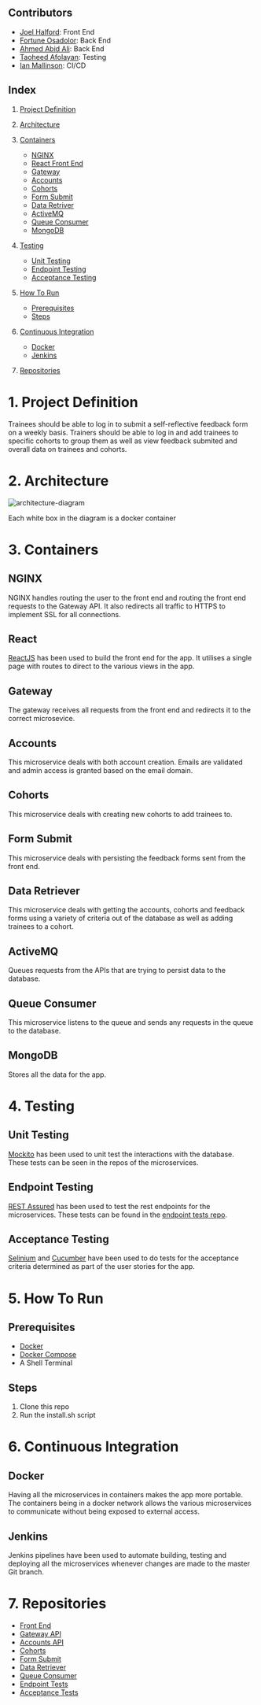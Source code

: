 ## Contributors
* [Joel Halford](https://github.com/JoelHalford): Front End
* [Fortune Osadolor](https://github.com/FortunexFortune): Back End
* [Ahmed Abid Ali](https://github.com/ahmedQAC): Back End
* [Taoheed Afolayan](https://github.com/Taoheed1): Testing
* [Ian Mallinson](https://github.com/imallinson): CI/CD

## Index
1. [Project Definition](#1-Project-Definition)

2. [Architecture](#2-Architecture)
     
3. [Containers](#3-Containers)
   * [NGINX](#NGINX)
   * [React Front End](#React-Front-End)
   * [Gateway](#Gateway)
   * [Accounts](#Accounts)
   * [Cohorts](#Cohorts)
   * [Form Submit](#Form-Submit)
   * [Data Retriver](#Data-Retriever)
   * [ActiveMQ](#ActiveMQ)
   * [Queue Consumer](#Queue-Consumer)
   * [MongoDB](#MongoDB)
     
4. [Testing](#4-Testing)
   * [Unit Testing](#Unit-Testing)
   * [Endpoint Testing](#Endpoint-Testing)
   * [Acceptance Testing](#Acceptance-Testing)

5. [How To Run](#5-How-To-Run)
   * [Prerequisites](#Prerequisites)
   * [Steps](#Steps)

6. [Continuous Integration](#6-Continuous-Integration)
   * [Docker](#Docker)
   * [Jenkins](#Jenkins)
   
7. [Repositories](#7-Repositories)

# 1. Project Definition
Trainees should be able to log in to submit a self-reflective feedback form on a weekly basis. Trainers should be able to log in and add trainees to specific cohorts to group them as well as view feedback submited and overall data on trainees and cohorts.

# 2. Architecture
![architecture-diagram](architecture-diagram.png)

Each white box in the diagram is a docker container

# 3. Containers
## NGINX
NGINX handles routing the user to the front end and routing the front end requests to the Gateway API. It also redirects all traffic to HTTPS to implement SSL for all connections.

## React
[ReactJS](https://reactjs.org/) has been used to build the front end for the app. It utilises a single page with routes to direct to the various views in the app.

## Gateway
The gateway receives all requests from the front end and redirects it to the correct microsevice.

## Accounts
This microservice deals with both account creation. Emails are validated and admin access is granted based on the email domain.

## Cohorts
This microservice deals with creating new cohorts to add trainees to.

## Form Submit
This microservice deals with persisting the feedback forms sent from the front end.

## Data Retriever
This microservice deals with getting the accounts, cohorts and feedback forms using a variety of criteria out of the database as well as adding trainees to a cohort.

## ActiveMQ
Queues requests from the APIs that are trying to persist data to the database.

## Queue Consumer
This microservice listens to the queue and sends any requests in the queue to the database.

## MongoDB
Stores all the data for the app.

# 4. Testing
## Unit Testing
[Mockito](https://site.mockito.org/) has been used to unit test the interactions with the database. These tests can be seen in the repos of the microservices.

## Endpoint Testing
[REST Assured](http://rest-assured.io/) has been used to test the rest endpoints for the microservices. These tests can be found in the [endpoint tests repo](https://github.com/imallinson/feedback-forms-endpoint-tests).

## Acceptance Testing
[Selinium](https://www.seleniumhq.org/) and [Cucumber](https://cucumber.io/) have been used to do tests for the acceptance criteria determined as part of the user stories for the app.

# 5. How To Run
## Prerequisites
* [Docker](https://hub.docker.com/search/?type=edition&offering=community)
* [Docker Compose](https://github.com/docker/compose/releases)
* A Shell Terminal

## Steps
1. Clone this repo
2. Run the install.sh script

# 6. Continuous Integration
## Docker
Having all the microservices in containers makes the app more portable. The containers being in a docker network allows the various microservices to communicate without being exposed to external access.

## Jenkins
Jenkins pipelines have been used to automate building, testing and deploying all the microservices whenever changes are made to the master Git branch.

# 7. Repositories
* [Front End](https://github.com/imallinson/feedback-forms-front)
* [Gateway API](https://github.com/imallinson/feedback-forms-gateway)
* [Accounts API](https://github.com/imallinson/feedback-forms-accounts)
* [Cohorts](https://github.com/imallinson/feedback-forms-cohorts)
* [Form Submit](https://github.com/imallinson/feedback-forms-submit)
* [Data Retriever](https://github.com/imallinson/feedback-forms-retriever)
* [Queue Consumer](https://github.com/imallinson/feedback-forms-consumer)
* [Endpoint Tests](https://github.com/imallinson/feedback-forms-endpoint-tests)
* [Acceptance Tests](https://github.com/imallinson/feedback-forms-acceptance-testing)
